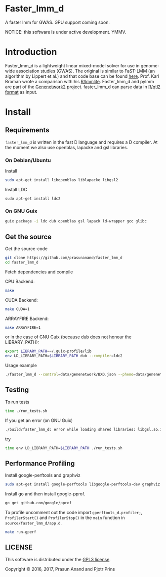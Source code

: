 # Faster_lmm_d

A faster lmm for GWAS. GPU support coming soon.

NOTICE: this software is under active development. YMMV.

# Introduction

Faster_lmm_d is a lightweight linear mixed-model solver for use in
genome-wide association studies (GWAS). The original is similar to
FaST-LMM (an algorithm by Lippert et al.) and that code base can be
found [here](https://github.com/nickFurlotte/pylmm). Prof. Karl Broman
wrote a comparison with his
[R/lmmlite](http://kbroman.org/lmmlite/assets/lmmlite.html). Faster_lmm_d
and pylmm are part of the
[Genenetwork2](https://github.com/genenetwork) project. faster_lmm_d
can parse data in
[R/qtl2 format](http://kbroman.org/qtl2/assets/vignettes/input_files.html)
as input.

# Install

## Requirements

`faster_lmm_d` is written in the fast D language and requires a D
compiler. At the moment we also use openblas, lapacke and gsl
libraries.

### On Debian/Ubuntu

Install

```sh
sudo apt-get install libopenblas liblapacke libgsl2
```

Install LDC

```
sudo apt-get install ldc2
```

### On GNU Guix

```sh
guix package -i ldc dub openblas gsl lapack ld-wrapper gcc glibc
```

## Get the source

Get the source-code

```sh
git clone https://github.com/prasunanand/faster_lmm_d
cd faster_lmm_d
```

Fetch dependencies and compile

CPU Backend:
```sh
make
```
CUDA Backend:
```sh
make CUDA=1
```
ARRAYFIRE Backend:
```sh
make ARRAYFIRE=1
```

or in the case of GNU Guix (because dub does not honour the
LIBRARY_PATH):

```sh
export LIBRARY_PATH=~/.guix-profile/lib
env LD_LIBRARY_PATH=$LIBRARY_PATH dub --compiler=ldc2
```

Usage example

```sh
./faster_lmm_d --control=data/genenetwork/BXD.json --pheno=data/genenetwork/104617_at.json --geno=data/genenetwork/BXD.csv --cmd=rqtl
```

## Testing

To run tests

```sh
time ./run_tests.sh
```

If you get an error (on GNU Guix)

```sh
./build/faster_lmm_d: error while loading shared libraries: libgsl.so.19: cannot open shared object file: No such file or directory
```

try

```sh
time env LD_LIBRARY_PATH=$LIBRARY_PATH ./run_tests.sh
```

## Performance Profiling

Install google-perftools and graphviz

```sh
sudo apt-get install google-perftools libgoogle-perftools-dev graphviz
```

Install go and then install google-pprof.

```sh
go get github.com/google/pprof
```

To profile uncomment out the code import `gperftools_d.profiler;`, `ProfilerStart()` and `ProfilerStop()` in
the `main` function in `source/faster_lmm_d/app.d`.

```sh
make run-gperf
```

## LICENSE

This software is distributed under the [GPL3 license](https://www.gnu.org/copyleft/gpl.html).

Copyright © 2016, 2017, Prasun Anand and Pjotr Prins
